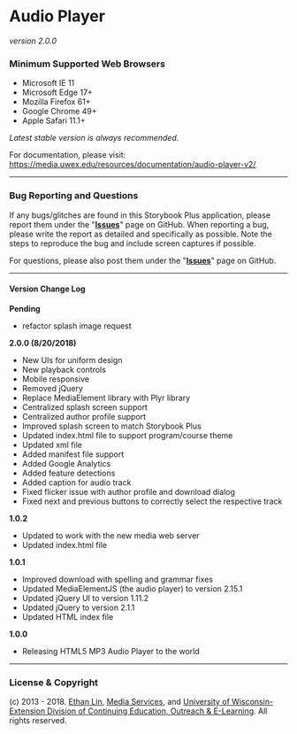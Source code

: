 # Audio Player 
_version 2.0.0_

### Minimum Supported Web Browsers
* Microsoft IE 11
* Microsoft Edge 17+
* Mozilla Firefox 61+
* Google Chrome 49+
* Apple Safari 11.1+

*Latest stable version is always recommended.*

For documentation, please visit: https://media.uwex.edu/resources/documentation/audio-player-v2/

---
### Bug Reporting and Questions
If any bugs/glitches are found in this Storybook Plus application, please report them under the "**[Issues](https://github.com/oel-mediateam/audioplayer/issues)**" page on GitHub. When reporting a bug, please write the report as detailed and specifically as possible. Note the steps to reproduce the bug and include screen captures if possible.

For questions, please also post them under the "**[Issues](https://github.com/oel-mediateam/audioplayer/issues)**" page on GitHub.

---
#### Version Change Log

**Pending**
* refactor splash image request

**2.0.0 (8/20/2018)**
* New UIs for uniform design
* New playback controls
* Mobile responsive
* Removed jQuery
* Replace MediaElement library with Plyr library
* Centralized splash screen support
* Centralized author profile support
* Improved splash screen to match Storybook Plus
* Updated index.html file to support program/course theme
* Updated xml file
* Added manifest file support
* Added Google Analytics
* Added feature detections
* Added caption for audio track
* Fixed flicker issue with author profile and download dialog
* Fixed next and previous buttons to correctly select the respective track

**1.0.2**
* Updated to work with the new media web server
* Updated index.html file

**1.0.1**
* Improved download with spelling and grammar fixes
* Updated MediaElementJS (the audio player) to version 2.15.1
* Updated jQuery UI to version 1.11.2
* Updated jQuery to version 2.1.1
* Updated HTML index file

**1.0.0**
* Releasing HTML5 MP3 Audio Player to the world

---
### License & Copyright
(c) 2013 - 2018. [Ethan Lin](http://www.ethanslin.com), [Media Services](https://media.uwex.edu), and [University of Wisconsin-Extension Division of Continuing Education, Outreach & E-Learning](http://ce.uwex.edu/). All rights reserved.